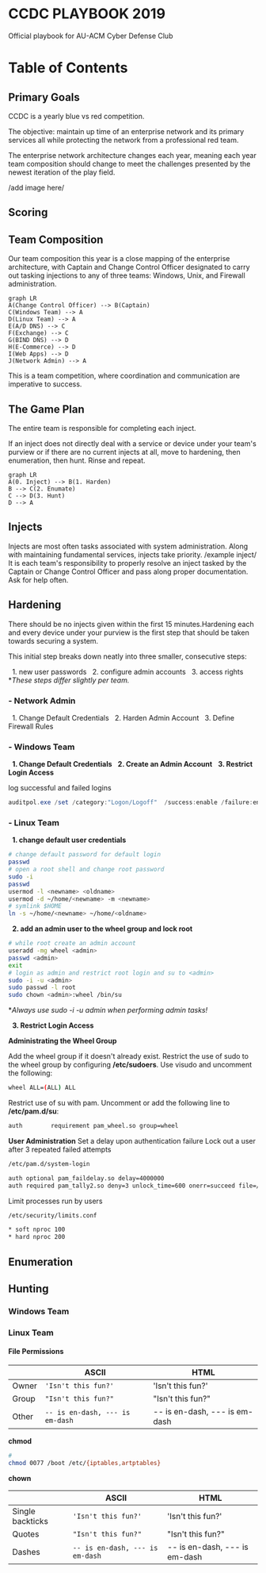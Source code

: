 
# CCDC PLAYBOOK 2019

Official playbook for AU-ACM Cyber Defense Club 


# Table of Contents

## Primary Goals
CCDC is a yearly blue vs red competition.

The objective: maintain up time of an enterprise network and its primary services all while protecting the network from a professional red team.  

The enterprise network architecture changes each year,
meaning each year team composition should change to meet the challenges presented by the newest iteration of the play field.

/add image here/

## Scoring

## Team Composition
Our team composition this year is a close mapping of the enterprise architecture, with Captain and Change Control Officer designated to carry out tasking injections to any of three teams: Windows, Unix, and Firewall administration.
 
 ```mermaid
graph LR
A(Change Control Officer) --> B(Captain)
C(Windows Team) --> A
D(Linux Team) --> A
E(A/D DNS) --> C
F(Exchange) --> C
G(BIND DNS) --> D
H(E-Commerce) --> D
I(Web Apps) --> D
J(Network Admin) --> A
```

This is a team competition, where coordination and communication are imperative to success.

## The Game Plan
The entire team is responsible for completing each inject. 

If an inject does not directly deal with a service or device under your team's purview or if there are no current injects at all, move to hardening, then enumeration, then hunt. Rinse and repeat.
 
 ```mermaid
graph LR
A(0. Inject) --> B(1. Harden)
B --> C(2. Enumate)
C --> D(3. Hunt)
D --> A
```



## Injects

Injects are most often tasks associated with system administration.
Along with maintaining fundamental services, injects take priority.
/example inject/
It is each team's responsibility to properly resolve an inject tasked by the Captain or Change Control Officer and pass along proper documentation. Ask for help often.

## Hardening
There should be no injects given within the first 15 minutes.Hardening each and every device under your purview is the first step that should be taken towards securing a system. 

This initial step breaks down neatly into three smaller, consecutive steps:
  	
&nbsp;&nbsp;1. new user passwords
&nbsp;&nbsp;2. configure admin accounts
&nbsp;&nbsp;3. access rights 
**These steps differ slightly per team.*

### - Network Admin 
&nbsp;&nbsp;1. Change Default Credentials
&nbsp;&nbsp;2. Harden Admin Account
&nbsp;&nbsp;3. Define Firewall Rules   

### - Windows Team
&nbsp;&nbsp;**1. Change Default Credentials**
&nbsp;&nbsp;**2. Create an Admin Account**
&nbsp;&nbsp;**3. Restrict Login Access**  

log successful and failed logins
```powershell
auditpol.exe /set /category:"Logon/Logoff"  /success:enable /failure:enable | out-null
```

### - Linux Team
&nbsp;&nbsp;**1. change default user credentials**
```bash
# change default password for default login
passwd
# open a root shell and change root password
sudo -i 
passwd
usermod -l <newname> <oldname>
usermod -d ~/home/<newname> -m <newname>
# symlink $HOME 
ln -s ~/home/<newname> ~/home/<oldname> 
```
&nbsp;&nbsp;**2. add an admin user to the wheel group and lock root**
```bash
# while root create an admin account
useradd -mg wheel <admin>
passwd <admin> 
exit
# login as admin and restrict root login and su to <admin>
sudo -i -u <admin>
sudo passwd -l root 
sudo chown <admin>:wheel /bin/su
```
**Always use sudo -i -u admin when performing admin tasks!*

&nbsp;&nbsp;**3. Restrict Login Access**  



**Administrating the Wheel Group**

Add the wheel group if it doesn't already exist. 
Restrict the use of sudo to the wheel group by configuring **/etc/sudoers**. Use visudo and uncomment the following: 
```bash
wheel ALL=(ALL) ALL  
```
Restrict use of su with pam. 
Uncomment or add the following line to **/etc/pam.d/su**:
```bash
auth		requirement	pam_wheel.so group=wheel
```
**User Administration**
Set a delay upon authentication failure
Lock out a user after 3 repeated failed attempts
```bash
/etc/pam.d/system-login

auth optional pam_faildelay.so delay=4000000
auth required pam_tally2.so deny=3 unlock_time=600 onerr=succeed file=/var/log/tallylog
```
Limit processes run by users
```bash
/etc/security/limits.conf

* soft nproc 100
* hard nproc 200
```



	

## Enumeration


## Hunting

### Windows Team


### Linux Team

#### File Permissions

|              |ASCII                          |HTML                         |
|----------------|-------------------------------|-----------------------------|
|Owner|`'Isn't this fun?'`            |'Isn't this fun?'            |
|Group          |`"Isn't this fun?"`            |"Isn't this fun?"            |
|Other          |`-- is en-dash, --- is em-dash`|-- is en-dash, --- is em-dash|
**chmod**
```bash
#
chmod 0077 /boot /etc/{iptables,artptables}
```

**chown**


|                |ASCII                          |HTML                         |
|----------------|-------------------------------|-----------------------------|
|Single backticks|`'Isn't this fun?'`            |'Isn't this fun?'            |
|Quotes          |`"Isn't this fun?"`            |"Isn't this fun?"            |
|Dashes          |`-- is en-dash, --- is em-dash`|-- is en-dash, --- is em-dash|
<!--stackedit_data:
eyJoaXN0b3J5IjpbLTE4MDQxMzg3MDYsLTg4NjcyODM5NCwtMT
EyNjMwMTA2NCwxNzMzNDgzMzcyLC0xMjE5MzM1NTc1LDIyMDQ2
NDYyOV19
-->